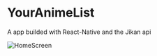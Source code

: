 # YourAnimeList
A app builded with React-Native and the Jikan api 

![HomeScreen](https://media.giphy.com/media/324iuvorj12ggGPnRp.gif)
